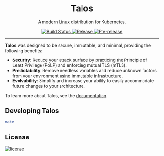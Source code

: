 <p align="center">
  <h1 align="center">Talos</h1>
  <p align="center">A modern Linux distribution for Kubernetes.</p>
  <p align="center">
    <a href="https://travis-ci.org/autonomy/talos">
      <img alt="Build Status" src="https://img.shields.io/travis/autonomy/talos.svg?logo=travis&style=flat-square">
    </a>
    <a href="https://github.com/autonomy/talos/releases/latest">
      <img alt="Release" src="https://img.shields.io/github/release/autonomy/talos.svg?logo=github&logoColor=white&style=flat-square">
    </a>
    <a href="https://github.com/autonomy/talos/releases/latest">
      <img alt="Pre-release" src="https://img.shields.io/github/release-pre/autonomy/talos.svg?label=pre-release&logo=GitHub&logoColor=white&style=flat-square">
    </a>
  </p>
</p>

---

**Talos** was designed to be secure, immutable, and minimal, providing the following benefits:

- **Security**: Reduce your attack surface by practicing the Principle of Least Privilege (PoLP) and enforcing mutual TLS (mTLS).
- **Predictability**: Remove needless variables and reduce unknown factors from your environment using immutable infrastructure.
- **Evolvability**: Simplify and increase your ability to easily accommodate future changes to your architecture.

To learn more about Talos, see the [documentation](https://talos.autonomy.io).

## Developing Talos

```bash
make
```

## License

[![license](https://img.shields.io/github/license/autonomy/talos.svg?style=flat-square)](https://github.com/autonomy/talos/blob/master/LICENSE)
